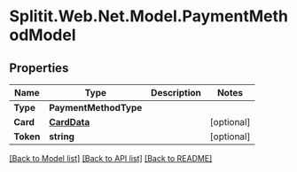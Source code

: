 # Splitit.Web.Net.Model.PaymentMethodModel

## Properties

Name | Type | Description | Notes
------------ | ------------- | ------------- | -------------
**Type** | **PaymentMethodType** |  | 
**Card** | [**CardData**](CardData.md) |  | [optional] 
**Token** | **string** |  | [optional] 

[[Back to Model list]](../README.md#documentation-for-models) [[Back to API list]](../README.md#documentation-for-api-endpoints) [[Back to README]](../README.md)

